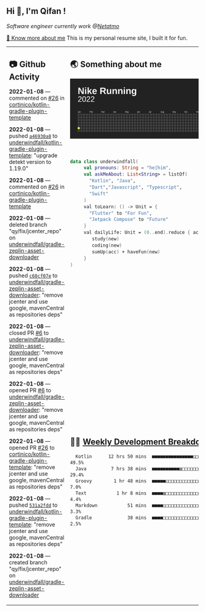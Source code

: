 <h2> Hi 👋, I'm Qifan ! </h2>
<p><em>Software engineer currently work @<a href="https://www.netatmo.com">Netatmo</a>
</em></p><p><a href="https://qifanyang.com/resume" target="_blank"> 🔭 Know more about me</a> This is my personal resume site, I built it for fun.</p>
<table><tr><td valign="top" rowspan="2">

 ## 📷 Github Activity
 <!-- githubActivity starts -->
  **2022-01-08** — commented on [#26](https://github.com/cortinico/kotlin-gradle-plugin-template/pull/26#issuecomment-1008114730) in [cortinico/kotlin-gradle-plugin-template](https://api.github.com/repos/cortinico/kotlin-gradle-plugin-template)

  **2022-01-08** — pushed [`a46930a8`](https://github.com/underwindfall/kotlin-gradle-plugin-template/commit/a46930a88f58d56f4cd084ddd4085f4e771925b4) to [underwindfall/kotlin-gradle-plugin-template](https://api.github.com/repos/underwindfall/kotlin-gradle-plugin-template): "upgrade detekt version to 1.19.0"

  **2022-01-08** — commented on [#26](https://github.com/cortinico/kotlin-gradle-plugin-template/pull/26#issuecomment-1008079106) in [cortinico/kotlin-gradle-plugin-template](https://api.github.com/repos/cortinico/kotlin-gradle-plugin-template)

  **2022-01-08** — deleted branch "qy/fix/jcenter_repo" on [underwindfall/gradle-zeplin-asset-downloader](https://api.github.com/repos/underwindfall/gradle-zeplin-asset-downloader)

  **2022-01-08** — pushed [`c68cf07e`](https://github.com/underwindfall/gradle-zeplin-asset-downloader/commit/c68cf07eb408a4d4df17e0cbbaf1177c8c63e01c) to [underwindfall/gradle-zeplin-asset-downloader](https://api.github.com/repos/underwindfall/gradle-zeplin-asset-downloader): "remove jcenter and use google, mavenCentral as repositories deps"

  **2022-01-08** — closed PR [#6](https://api.github.com/repos/underwindfall/gradle-zeplin-asset-downloader/pulls/6) to [underwindfall/gradle-zeplin-asset-downloader](https://api.github.com/repos/underwindfall/gradle-zeplin-asset-downloader): "remove jcenter and use google, mavenCentral as repositories deps"

  **2022-01-08** — opened PR [#6](https://api.github.com/repos/underwindfall/gradle-zeplin-asset-downloader/pulls/6) to [underwindfall/gradle-zeplin-asset-downloader](https://api.github.com/repos/underwindfall/gradle-zeplin-asset-downloader): "remove jcenter and use google, mavenCentral as repositories deps"

  **2022-01-08** — opened PR [#26](https://api.github.com/repos/cortinico/kotlin-gradle-plugin-template/pulls/26) to [cortinico/kotlin-gradle-plugin-template](https://api.github.com/repos/cortinico/kotlin-gradle-plugin-template): "remove jcenter and use google, mavenCentral as repositories deps"

  **2022-01-08** — pushed [`531a2fdd`](https://github.com/underwindfall/kotlin-gradle-plugin-template/commit/531a2fdd329c9360d89f2bbe4112994209d84c08) to [underwindfall/kotlin-gradle-plugin-template](https://api.github.com/repos/underwindfall/kotlin-gradle-plugin-template): "remove jcenter and use google, mavenCentral as repositories deps"

  **2022-01-08** — created branch "qy/fix/jcenter_repo" on [underwindfall/gradle-zeplin-asset-downloader](https://api.github.com/repos/underwindfall/gradle-zeplin-asset-downloader)
 <!-- githubActivity ends -->
 </td><td valign="top">

 ## 🌏 Something about me
 <!-- profile starts -->
 <a href="https://github.com/underwindfall" width="100%">
   <img src="https://github.com/underwindfall/GitHubPoster/blob/main/examples/nike.svg"/>
 </a>
 <br/>
 <br/>
 <br/>

 ```kotlin
 data class underwindfall(
      val pronouns: String = "he|him",
      val askMeAbout: List<String> = listOf(
        "Kotlin", "Java",
        "Dart","Javascript", "Typescript",
        "Swift"
      )
      val toLearn: () -> Unit = {
        "Flutter" to "For Fun",
        "Jetpack Compose" to "Future"
      }
      val dailyLife: Unit = (0..end).reduce { acc, new ->
         study(new)
         coding(new)
         sumUp(acc) + haveFun(new)
      }
 )
 ```
 <!-- profile ends -->
 </td></tr><tr><td valign="top">

 ## 🏊‍♂️ <a href="https://gist.github.com/underwindfall/377ee88ba1fabd1e93516e48ca9c61eb" target="_blank">Weekly Development Breakdown</a>
  <!-- codeTime starts -->
  ```text
    Kotlin      12 hrs 50 mins  ■■■■■■■■■■■■■■■◱□□□□□□□□  49.5%
    Java         7 hrs 38 mins  ■■■■■■■■■■▥□□□□□□□□□□□□□  29.4%
    Groovy        1 hr 48 mins  ■■■■■◱□□□□□□□□□□□□□□□□□□   7.0%
    Text           1 hr 8 mins  ■■■■▥□□□□□□□□□□□□□□□□□□□   4.4%
    Markdown           51 mins  ■■■■◱□□□□□□□□□□□□□□□□□□□   3.3%
    Gradle             38 mins  ■■■■□□□□□□□□□□□□□□□□□□□□   2.5%
  ```
  <!-- codeTime starts -->
  </td></tr></table>